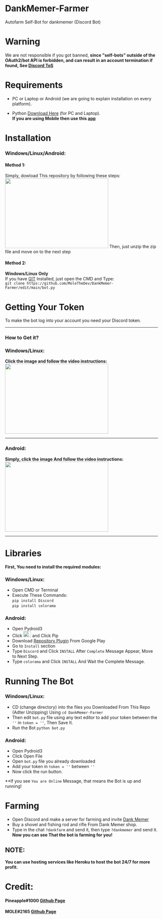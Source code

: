# DankMemer-Farmer
Autofarm Self-Bot for dankmemer (Discord Bot)

# Warning
We are not responsible if you got banned, **since "self-bots" outside of the OAuth2/bot API is forbidden, and can result in an account termination if found, See <a href="https://support.discord.com/hc/en-us/articles/115002192352-Automated-user-accounts-self-bots-">Discord ToS</a>**

# Requirements
* PC or Laptop or Android (we are going to explain installation on every platform).

* Python <a href="">Download Here</a> (for PC and Laptop).<br>
**If you are using Mobile then use this <a href="https://play.google.com/store/apps/details?id=ru.iiec.pydroid3">app</a>**

# Installation

### Windows/Linux/Android:
#### Method 1:
Simply, dowload This repository by following these steps:
<img src="https://cpb-us-e1.wpmucdn.com/sites.northwestern.edu/dist/b/3044/files/2021/05/github.png" width="340" height="230">
Then, just unzip the zip file and move on to the next step

#### Method 2:
**Windows/Linux Only**<br>
If you have <a href="https://git-scm.com/">GIT</a> Installed, just open the CMD and Type:<br>
`git clone https://github.com/MoleTheDev/DankMemer-Farmer/edit/main/bot.py`

# Getting Your Token
To make the bot log into your account you need your Discord token.
- - - -
### How to Get it?
### Windows/Linux:
**Click the image and follow the video instructions:**
<a href="https://youtu.be/YEgFvgg7ZPI">
<img src="https://i.ytimg.com/vi/YEgFvgg7ZPI/maxresdefault.jpg" width="340" height="230">
</a>
- - - -
### Android:
**Simply, click the image And follow the video instructions:**
<a href="https://www.youtube.com/watch?v=dQ_pwJwYg7c">
<img src="https://i.ytimg.com/vi/YEgFvgg7ZPI/maxresdefault.jpg" width="340" height="230">
</a>
- - - -

# Libraries
**First, You need to install the required modules:**
### Windows/Linux:
* Open CMD or Terminal
* Execute These Commands:<br>
`pip install Discord`<br>
`pip install colorama`
### Android:
* Open Pydroid3
* Click <img src="https://i.ibb.co/1XvwrKJ/IMG-20211231-123644.jpg" width="25" height="20"> and Click Pip
* Download <a href="https://play.google.com/store/apps/details?id=ru.iiec.pydroid3.quickinstallrepo">Repository Plugin</a> From Google Play
* Go to `Install` section
* Type `Discord` and Click `INSTALL` After `Complete` Message Appear, Move to Next Step.
* Type `colorama` and Click `INSTALL` And Wait the Complete Message.


# Running The Bot
### Windows/Linux:
* CD (change directory) into the files you Downloaded From This Repo (Adter Unzipping) Using
`cd DankMemer-Farmer`
* Then edit `bot.py` file using any text editor to add your token between the `''` in `token = ''`, Then Save It.
* Run the Bot `python bot.py`
### Android:
* Open Pydroid3
* Click Open File
* Open `bot.py` file you already downloaded
* Add your token in `token = ''` between `''` 
* Now click the run button.

**If you see `You are Online` Message, that means the Bot is up and running!

# Farming
* Open Discord and make a server for farming and invite <a href="https://dankmemer.lol/">Dank Memer</a>
* Buy a shovel and fishing rod and rifle From Dank Memer shop.
* Type in the chat `?dankfarm` and send it, then type `?dankmemer` and send it.<br>
**Now you can see That the bot is farming for you!**

## NOTE:
**You can use hosting services like Heroku to host the bot 24/7 for more profit.**

# Credit:
#### Pineapple#1000 <a href="https://github.com/PineappleFin">Github Page</a>
#### MOLE#2165 <a href="https://github.com/MoleTheDev">Github Page</a>


